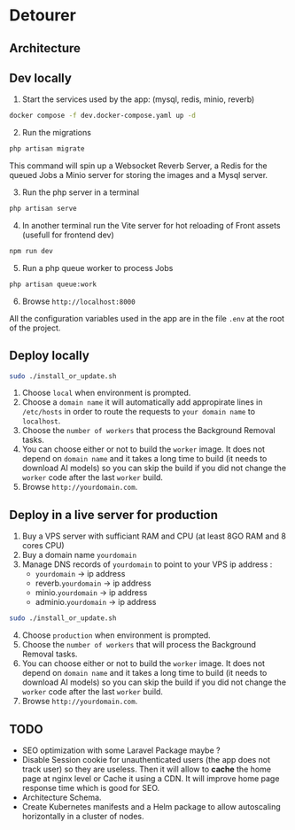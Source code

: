 # Detourer

## Architecture


## Dev locally

1. Start the services used by the app: (mysql, redis, minio, reverb) 

```bash
docker compose -f dev.docker-compose.yaml up -d 
```

2. Run the migrations
   
```bash
php artisan migrate
```

This command will spin up a Websocket Reverb Server, a Redis for the queued Jobs a Minio server for storing the images and a Mysql server. 

3. Run the php server in a terminal
```bash
php artisan serve
```

4. In another terminal run the Vite server for hot reloading of Front assets (usefull for frontend dev)

```bash
npm run dev
```

5. Run a php queue worker to process Jobs
   
```bash
php artisan queue:work
```

6. Browse `http://localhost:8000`

All the configuration variables used in the app are in the file `.env` at the root of the project. 

## Deploy locally

```bash
sudo ./install_or_update.sh
```
1. Choose `local` when environment is prompted.
2. Choose a `domain name` it will automatically add appropirate lines in `/etc/hosts` in order to route the requests to `your domain name` to `localhost`.
3. Choose the `number of workers` that process the Background Removal tasks.  
4. You can choose either or not to build the `worker` image. It does not depend on `domain name` and it takes a long time to build (it needs to download AI models) so you can skip the build if you did not change the `worker` code after the last `worker` build. 
5. Browse `http://yourdomain.com`. 

## Deploy in a live server for production

1. Buy a VPS server with sufficiant RAM and CPU (at least 8GO RAM and 8 cores CPU) 
2. Buy a domain name `yourdomain` 
3. Manage DNS records of `yourdomain` to point to your VPS ip address :
   - `yourdomain` -> ip address
   - reverb.`yourdomain` -> ip address
   - minio.`yourdomain` -> ip address
   - adminio.`yourdomain` -> ip address

```bash 
sudo ./install_or_update.sh
```

4. Choose `production` when environment is prompted.
5.  Choose the `number of workers` that will process the Background Removal tasks.
6. You can choose either or not to build the `worker` image. It does not depend on `domain name` and it takes a long time to build (it needs to download AI models) so you can skip the build if you did not change the `worker` code after the last `worker` build. 
7. Browse `http://yourdomain.com`. 
   
## TODO

- SEO optimization with some Laravel Package maybe ? 
- Disable Session cookie for unauthenticated users (the app does not track user) so they are useless. Then it will allow to **cache** the home page at nginx level or Cache it using a CDN. It will improve home page response time which is good for SEO. 
- Architecture Schema. 
- Create Kubernetes manifests and a Helm package to allow autoscaling horizontally in a cluster of nodes.




